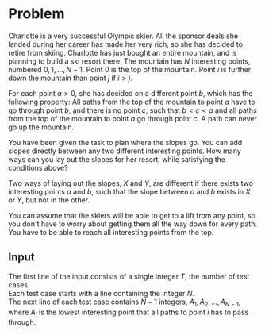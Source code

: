 # Problem

Charlotte is a very successful Olympic skier. All the sponsor deals she landed during her career has made her very rich, so she has decided to retire from skiing. Charlotte has just bought an entire mountain, and is planning to build a ski resort there. The mountain has $N$ interesting points, numbered $0, 1, ..., N-1$. Point $0$ is the top of the mountain. Point $i$ is further down the mountain than point $j$ if $i > j$.

For each point $a > 0$, she has decided on a different point $b$, which has the following property: All paths from the top of the mountain to point $a$ have to go through point $b$, and there is no point $c$, such that $b < c < a$ and all paths from the top of the mountain to point $a$ go through point $c$. A path can never go up the mountain.

You have been given the task to plan where the slopes go. You can add slopes directly between any two different interesting points. How many ways can you lay out the slopes for her resort, while satisfying the conditions above?

Two ways of laying out the slopes, $X$ and $Y$, are different if there exists two interesting points $a$ and $b$, such that the slope between $a$ and $b$ exists in $X$ or $Y$, but not in the other.

You can assume that the skiers will be able to get to a lift from any point, so you don't have to worry about getting them all the way down for every path. You have to be able to reach all interesting points from the top.

## Input

The first line of the input consists of a single integer $T$, the number of test cases.  
Each test case starts with a line containing the integer $N$.  
The next line of each test case contains $N-1$ integers, $A_1, A_2, ..., A_{N-1}$, where $A_i$ is the lowest interesting point that all paths to point $i$ has to pass through.
